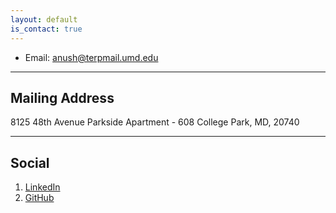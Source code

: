 ```yaml
---
layout: default
is_contact: true
---
```


* Email: [anush@terpmail.umd.edu](mailto:anush@terpmail.umd.edu)

---

## Mailing Address

8125 48th Avenue
Parkside Apartment - 608
College Park, MD, 20740

---

## Social

1. [LinkedIn](https://www.linkedin.com/in/anushmanglani/)
2. [GitHub](https://github.com/anushmanglani)
